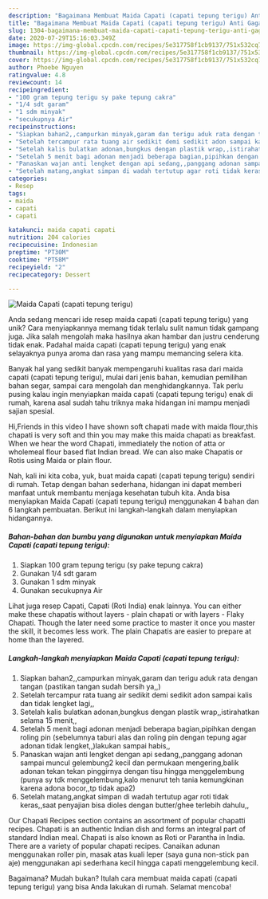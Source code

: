 ```yaml
---
description: "Bagaimana Membuat Maida Capati (capati tepung terigu) Anti Gagal"
title: "Bagaimana Membuat Maida Capati (capati tepung terigu) Anti Gagal"
slug: 1304-bagaimana-membuat-maida-capati-capati-tepung-terigu-anti-gagal
date: 2020-07-29T15:16:03.349Z
image: https://img-global.cpcdn.com/recipes/5e317758f1cb9137/751x532cq70/maida-capati-capati-tepung-terigu-foto-resep-utama.jpg
thumbnail: https://img-global.cpcdn.com/recipes/5e317758f1cb9137/751x532cq70/maida-capati-capati-tepung-terigu-foto-resep-utama.jpg
cover: https://img-global.cpcdn.com/recipes/5e317758f1cb9137/751x532cq70/maida-capati-capati-tepung-terigu-foto-resep-utama.jpg
author: Phoebe Nguyen
ratingvalue: 4.8
reviewcount: 14
recipeingredient:
- "100 gram tepung terigu sy pake tepung cakra"
- "1/4 sdt garam"
- "1 sdm minyak"
- "secukupnya Air"
recipeinstructions:
- "Siapkan bahan2,,campurkan minyak,garam dan terigu aduk rata dengan tangan (pastikan tangan sudah bersih ya,,)"
- "Setelah tercampur rata tuang air sedikit demi sedikit adon sampai kalis dan tidak lengket lagi,,"
- "Setelah kalis bulatkan adonan,bungkus dengan plastik wrap,,istirahatkan selama 15 menit,,"
- "Setelah 5 menit bagi adonan menjadi beberapa bagian,pipihkan dengan roling pin (sebelumnya taburi alas dan roling pin dengan tepung agar adonan tidak lengket,,)lakukan sampai habis,,"
- "Panaskan wajan anti lengket dengan api sedang,,panggang adonan sampai muncul gelembung2 kecil dan permukaan mengering,balik adonan tekan tekan pinggirnya dengan tisu hingga menggelembung (punya sy tdk menggelembung,kalo menurut teh tania kemungkinan karena adona bocor,,tp tidak apa2)"
- "Setelah matang,angkat simpan di wadah tertutup agar roti tidak keras,,saat penyajian bisa dioles dengan butter/ghee terlebih dahulu,,"
categories:
- Resep
tags:
- maida
- capati
- capati

katakunci: maida capati capati 
nutrition: 204 calories
recipecuisine: Indonesian
preptime: "PT30M"
cooktime: "PT58M"
recipeyield: "2"
recipecategory: Dessert

---
```



![Maida Capati (capati tepung terigu)](https://img-global.cpcdn.com/recipes/5e317758f1cb9137/751x532cq70/maida-capati-capati-tepung-terigu-foto-resep-utama.jpg)

Anda sedang mencari ide resep maida capati (capati tepung terigu) yang unik? Cara menyiapkannya memang tidak terlalu sulit namun tidak gampang juga. Jika salah mengolah maka hasilnya akan hambar dan justru cenderung tidak enak. Padahal maida capati (capati tepung terigu) yang enak selayaknya punya aroma dan rasa yang mampu memancing selera kita.

Banyak hal yang sedikit banyak mempengaruhi kualitas rasa dari maida capati (capati tepung terigu), mulai dari jenis bahan, kemudian pemilihan bahan segar, sampai cara mengolah dan menghidangkannya. Tak perlu pusing kalau ingin menyiapkan maida capati (capati tepung terigu) enak di rumah, karena asal sudah tahu triknya maka hidangan ini mampu menjadi sajian spesial.

Hi,Friends in this video I have shown soft chapati made with maida flour,this chapati is very soft and thin you may make this maida chapati as breakfast. When we hear the word Chapati, immediately the notion of atta or wholemeal flour based flat Indian bread. We can also make Chapatis or Rotis using Maida or plain flour.


Nah, kali ini kita coba, yuk, buat maida capati (capati tepung terigu) sendiri di rumah. Tetap dengan bahan sederhana, hidangan ini dapat memberi manfaat untuk membantu menjaga kesehatan tubuh kita. Anda bisa menyiapkan Maida Capati (capati tepung terigu) menggunakan 4 bahan dan 6 langkah pembuatan. Berikut ini langkah-langkah dalam menyiapkan hidangannya.

<!--inarticleads1-->

##### Bahan-bahan dan bumbu yang digunakan untuk menyiapkan Maida Capati (capati tepung terigu):

1. Siapkan 100 gram tepung terigu (sy pake tepung cakra)
1. Gunakan 1/4 sdt garam
1. Gunakan 1 sdm minyak
1. Gunakan secukupnya Air


Lihat juga resep Capati, Capati (Roti India) enak lainnya. You can either make these chapatis without layers - plain chapati or with layers - Flaky Chapati. Though the later need some practice to master it once you master the skill, it becomes less work. The plain Chapatis are easier to prepare at home than the layered. 

<!--inarticleads2-->

##### Langkah-langkah menyiapkan Maida Capati (capati tepung terigu):

1. Siapkan bahan2,,campurkan minyak,garam dan terigu aduk rata dengan tangan (pastikan tangan sudah bersih ya,,)
1. Setelah tercampur rata tuang air sedikit demi sedikit adon sampai kalis dan tidak lengket lagi,,
1. Setelah kalis bulatkan adonan,bungkus dengan plastik wrap,,istirahatkan selama 15 menit,,
1. Setelah 5 menit bagi adonan menjadi beberapa bagian,pipihkan dengan roling pin (sebelumnya taburi alas dan roling pin dengan tepung agar adonan tidak lengket,,)lakukan sampai habis,,
1. Panaskan wajan anti lengket dengan api sedang,,panggang adonan sampai muncul gelembung2 kecil dan permukaan mengering,balik adonan tekan tekan pinggirnya dengan tisu hingga menggelembung (punya sy tdk menggelembung,kalo menurut teh tania kemungkinan karena adona bocor,,tp tidak apa2)
1. Setelah matang,angkat simpan di wadah tertutup agar roti tidak keras,,saat penyajian bisa dioles dengan butter/ghee terlebih dahulu,,


Our Chapati Recipes section contains an assortment of popular chapatti recipes. Chapati is an authentic Indian dish and forms an integral part of standard Indian meal. Chapati is also known as Roti or Parantha in India. There are a variety of popular chapati recipes. Canaikan adunan menggunakan roller pin, masak atas kuali leper (saya guna non-stick pan aje) menggunakan api sederhana kecil hingga capati menggelembung kecil. 

Bagaimana? Mudah bukan? Itulah cara membuat maida capati (capati tepung terigu) yang bisa Anda lakukan di rumah. Selamat mencoba!
